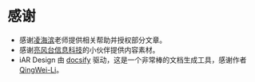 # 感谢

- 感谢[凌海滨](http://www.dabi.temple.edu/~hbling/)老师提供相关帮助并授权部分文章。
- 感谢[亮风台信息科技](http://hiscene.com)的小伙伴提供内容素材。
- iAR Design 由 [docsify](https://docsify.js.org/) 驱动，这是一个非常棒的文档生成工具，感谢作者[QingWei-Li](https://github.com/QingWei-Li/docsify)。
